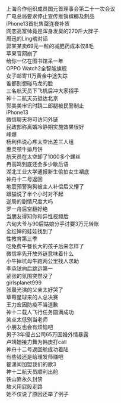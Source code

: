 上海合作组织成员国元首理事会第二十一次会议  
广电总局要求停止宣传推销槟榔及制品  
iPhone13首批售罄连夜补货  
网恋高富帅竟是浑身发臭的270斤大胖子  
周迅的Ling魂对话  
郭某某卖69元一粒的减肥药成本仅8毛  
苹果官网崩了  
给你一亿在图书馆呆一年  
OPPO Watch2全智能旗舰  
女子邮寄11万黄金中途失踪  
谁都别想碰马龙的脸  
三名航天员下飞机后冲大家招手  
神十二航天员抵达北京  
郭美美审讯时跷二郎腿被民警制止  
iPhone13  
微信聊天将可访问外链  
民政部称离婚冷静期实施效果很好  
峰爆  
杨利伟说心疼太空出差三人组  
惠灵顿牛排月饼  
航天员在太空卸了1000多个螺丝  
冉高鸣到底还会多少歇后语  
湖北工业大学通报新生偷拍女生裙底  
神舟十二号返回  
地震预警狗狗被主人补偿后又懵了  
跟猫说了半个小时对不起  
逆局的剧情尺度大吗  
罗一舟后空翻好绝  
当朋友得知你和异性视频后  
六旬大爷与90后姑娘分手讨要3万元转账  
全红婵的娃娃找到了  
性教育第三季  
吃免费午餐长大的孩子后来怎样了  
微信率先开放外链意味着什么  
小牛掉坑母牛跑两公里找人求助  
李承铉向后跳远第一  
紧张的氛围突然没了  
girlsplanet999  
张晨光演的父亲太好哭了  
草莓星球来的人总决赛  
王力宏因防疫不当道歉  
神十二载人飞行任务圆满成功  
笑点太低别当老师  
小朋友也会有烦恼吧  
男子3年侵占公司65万因婚外情暴露  
卢靖姗接力舞为韩庚打call  
神舟十二号返回舱成功着陆  
有些钱还是给理发师赚吧  
翟潇闻加盟我们的歌3  
神十二航天员顺利出舱  
铁山靠永久封禁  
敖犬用屁股走路  
她不仅说了原因还举了例子  
